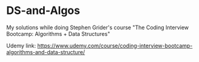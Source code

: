 # DS-and-Algos

My solutions while doing Stephen Grider's course "The Coding Interview Bootcamp: Algorithms + Data Structures"

Udemy link: 
https://www.udemy.com/course/coding-interview-bootcamp-algorithms-and-data-structure/